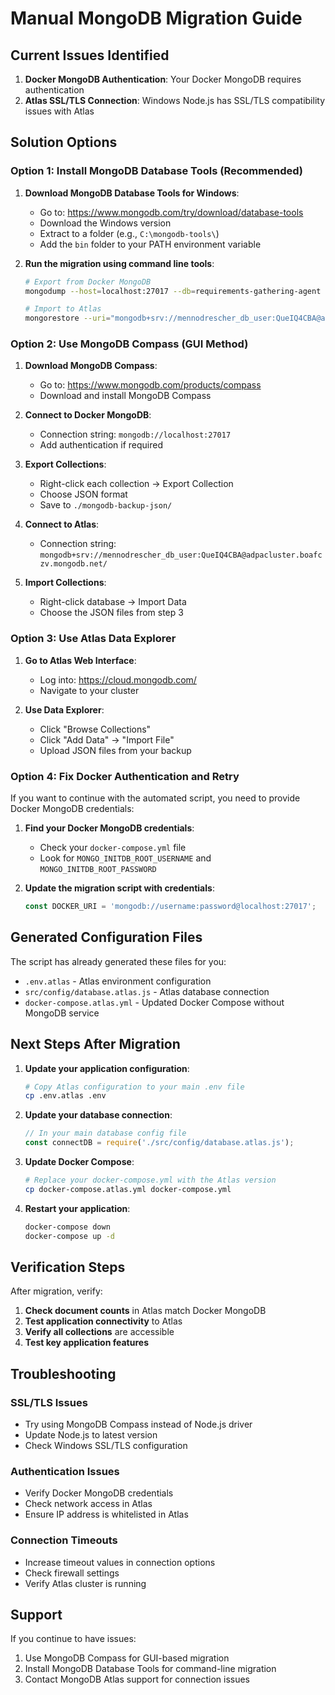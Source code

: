 # Manual MongoDB Migration Guide

## Current Issues Identified

1. **Docker MongoDB Authentication**: Your Docker MongoDB requires authentication
2. **Atlas SSL/TLS Connection**: Windows Node.js has SSL/TLS compatibility issues with Atlas

## Solution Options

### Option 1: Install MongoDB Database Tools (Recommended)

1. **Download MongoDB Database Tools for Windows**:
   - Go to: https://www.mongodb.com/try/download/database-tools
   - Download the Windows version
   - Extract to a folder (e.g., `C:\mongodb-tools\`)
   - Add the `bin` folder to your PATH environment variable

2. **Run the migration using command line tools**:
   ```bash
   # Export from Docker MongoDB
   mongodump --host=localhost:27017 --db=requirements-gathering-agent --username=your_username --password=your_password --out=./mongodb-backup --gzip
   
   # Import to Atlas
   mongorestore --uri="mongodb+srv://mennodrescher_db_user:QueIQ4CBA@adpacluster.boafczv.mongodb.net/" --dir=./mongodb-backup/requirements-gathering-agent --gzip --drop
   ```

### Option 2: Use MongoDB Compass (GUI Method)

1. **Download MongoDB Compass**:
   - Go to: https://www.mongodb.com/products/compass
   - Download and install MongoDB Compass

2. **Connect to Docker MongoDB**:
   - Connection string: `mongodb://localhost:27017`
   - Add authentication if required

3. **Export Collections**:
   - Right-click each collection → Export Collection
   - Choose JSON format
   - Save to `./mongodb-backup-json/`

4. **Connect to Atlas**:
   - Connection string: `mongodb+srv://mennodrescher_db_user:QueIQ4CBA@adpacluster.boafczv.mongodb.net/`

5. **Import Collections**:
   - Right-click database → Import Data
   - Choose the JSON files from step 3

### Option 3: Use Atlas Data Explorer

1. **Go to Atlas Web Interface**:
   - Log into: https://cloud.mongodb.com/
   - Navigate to your cluster

2. **Use Data Explorer**:
   - Click "Browse Collections"
   - Click "Add Data" → "Import File"
   - Upload JSON files from your backup

### Option 4: Fix Docker Authentication and Retry

If you want to continue with the automated script, you need to provide Docker MongoDB credentials:

1. **Find your Docker MongoDB credentials**:
   - Check your `docker-compose.yml` file
   - Look for `MONGO_INITDB_ROOT_USERNAME` and `MONGO_INITDB_ROOT_PASSWORD`

2. **Update the migration script with credentials**:
   ```javascript
   const DOCKER_URI = 'mongodb://username:password@localhost:27017';
   ```

## Generated Configuration Files

The script has already generated these files for you:

- `.env.atlas` - Atlas environment configuration
- `src/config/database.atlas.js` - Atlas database connection
- `docker-compose.atlas.yml` - Updated Docker Compose without MongoDB service

## Next Steps After Migration

1. **Update your application configuration**:
   ```bash
   # Copy Atlas configuration to your main .env file
   cp .env.atlas .env
   ```

2. **Update your database connection**:
   ```javascript
   // In your main database config file
   const connectDB = require('./src/config/database.atlas.js');
   ```

3. **Update Docker Compose**:
   ```bash
   # Replace your docker-compose.yml with the Atlas version
   cp docker-compose.atlas.yml docker-compose.yml
   ```

4. **Restart your application**:
   ```bash
   docker-compose down
   docker-compose up -d
   ```

## Verification Steps

After migration, verify:

1. **Check document counts** in Atlas match Docker MongoDB
2. **Test application connectivity** to Atlas
3. **Verify all collections** are accessible
4. **Test key application features**

## Troubleshooting

### SSL/TLS Issues
- Try using MongoDB Compass instead of Node.js driver
- Update Node.js to latest version
- Check Windows SSL/TLS configuration

### Authentication Issues
- Verify Docker MongoDB credentials
- Check network access in Atlas
- Ensure IP address is whitelisted in Atlas

### Connection Timeouts
- Increase timeout values in connection options
- Check firewall settings
- Verify Atlas cluster is running

## Support

If you continue to have issues:
1. Use MongoDB Compass for GUI-based migration
2. Install MongoDB Database Tools for command-line migration
3. Contact MongoDB Atlas support for connection issues
